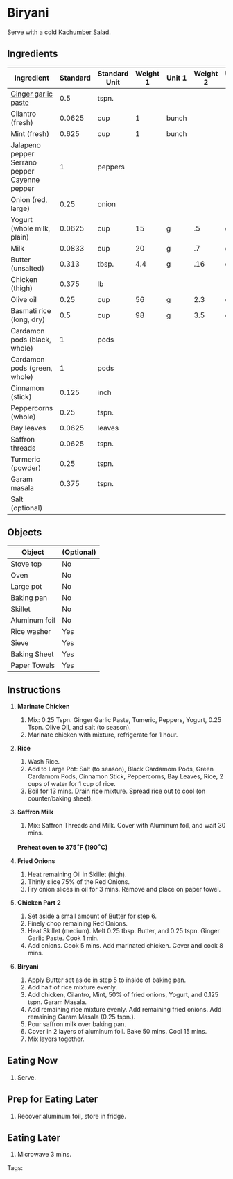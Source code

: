 # Biryani

Serve with a cold [Kachumber Salad](/Recipes/KachumberSalad.md).

## Ingredients

| Ingredient                                              | Standard | Standard Unit | Weight 1 | Unit 1 | Weight 2 | Unit 2 |
| ------------------------------------------------------- | -------- | ------------- | -------- | ------ | -------- | ------ |
| [Ginger garlic paste](/Recipes/GingerGarlicPaste.md)    | 0.5      | tspn.         |          |        |          |        |
| Cilantro (fresh)                                        | 0.0625   | cup           | 1        | bunch  |          |        |
| Mint (fresh)                                            | 0.625    | cup           | 1        | bunch  |          |        |
| Jalapeno pepper<br />Serrano pepper<br />Cayenne pepper | 1        | peppers       |          |        |          |        |
| Onion (red, large)                                      | 0.25     | onion         |          |        |          |        |
| Yogurt (whole milk, plain)                              | 0.0625   | cup           | 15       | g      | .5       | oz     |
| Milk                                                    | 0.0833   | cup           | 20       | g      | .7       | oz     |
| Butter (unsalted)                                       | 0.313    | tbsp.         | 4.4      | g      | .16      | oz     |
| Chicken (thigh)                                         | 0.375    | lb            |          |        |          |        |
| Olive oil                                               | 0.25     | cup           | 56       | g      | 2.3      | oz     |
| Basmati rice (long, dry)                                | 0.5      | cup           | 98       | g      | 3.5      | oz     |
| Cardamon pods (black, whole)                            | 1        | pods          |          |        |          |        |
| Cardamon pods (green, whole)                            | 1        | pods          |          |        |          |        |
| Cinnamon (stick)                                        | 0.125    | inch          |          |        |          |        |
| Peppercorns (whole)                                     | 0.25     | tspn.         |          |        |          |        |
| Bay leaves                                              | 0.0625   | leaves        |          |        |          |        |
| Saffron threads                                         | 0.0625   | tspn.         |          |        |          |        |
| Turmeric (powder)                                       | 0.25     | tspn.         |          |        |          |        |
| Garam masala                                            | 0.375    | tspn.         |          |        |          |        |
| Salt (optional)                                         |          |               |          |        |          |        |

## Objects

| Object        | (Optional) |
| ------------- | ---------- |
| Stove top     | No         |
| Oven          | No         |
| Large pot     | No         |
| Baking pan    | No         |
| Skillet       | No         |
| Aluminum foil | No         |
| Rice washer   | Yes        |
| Sieve         | Yes        |
| Baking Sheet  | Yes        |
| Paper Towels  | Yes        |

## Instructions

1. **Marinate Chicken**

   1. Mix: 0.25 Tspn. Ginger Garlic Paste, Tumeric, Peppers, Yogurt, 0.25 Tspn. Olive Oil, and salt (to season).
   2. Marinate chicken with mixture, refrigerate for 1 hour.

2. **Rice**

   1. Wash Rice. 
   2. Add to Large Pot: Salt (to season), Black Cardamom Pods, Green Cardamom Pods, Cinnamon Stick, Peppercorns, Bay Leaves, Rice, 2 cups of water for 1 cup of rice.
   3. Boil for 13 mins. Drain rice mixture. Spread rice out to cool (on counter/baking sheet).

3. **Saffron Milk**

   1. Mix: Saffron Threads and Milk. Cover with Aluminum foil, and wait 30 mins.

   **Preheat oven to 375$^{\circ}$F (190$^{\circ}$C)**

4. **Fried Onions**

   1. Heat remaining Oil in Skillet (high). 
   2. Thinly slice 75% of the Red Onions. 
   3. Fry onion slices in oil for 3 mins. Remove and place on paper towel.

5. **Chicken Part 2**

   1. Set aside a small amount of Butter for step 6.
   2. Finely chop remaining Red Onions. 
   3. Heat Skillet (medium). Melt 0.25 tbsp. Butter, and 0.25 tspn. Ginger Garlic Paste. Cook 1 min.
   4. Add onions. Cook 5 mins. Add marinated chicken. Cover and cook 8 mins.

6. **Biryani**

   1. Apply Butter set aside in step 5 to inside of baking pan.
   2. Add half of rice mixture evenly.
   3. Add chicken, Cilantro, Mint, 50% of fried onions, Yogurt, and 0.125 tspn. Garam Masala.
   4. Add remaining rice mixture evenly.  Add remaining fried onions. Add remaining Garam Masala (0.25 tspn.).
   5. Pour saffron milk over baking pan.
   6. Cover in 2 layers of aluminum foil. Bake 50 mins. Cool 15 mins.
   7. Mix layers together.

## Eating Now

1. Serve.

## Prep for Eating Later

1. Recover aluminum foil, store in fridge.

## Eating Later

1. Microwave 3 mins.

Tags: 